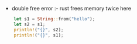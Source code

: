 - double free error :- rust frees memory twice here

```rust
    let s1 = String::from("hello");
    let s2 = s1;
    println!("{}", s2);
    println!("{}", s1);
```
